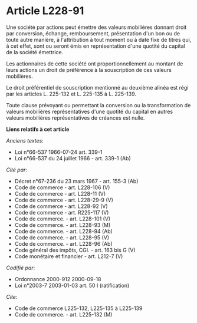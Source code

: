 # Article L228-91

Une société par actions peut émettre des valeurs mobilières donnant droit par conversion, échange, remboursement,
présentation d'un bon ou de toute autre manière, à l'attribution à tout moment ou à date fixe de titres qui, à cet effet,
sont ou seront émis en représentation d'une quotité du capital de la société émettrice.

Les actionnaires de cette société ont proportionnellement au montant de leurs actions un droit de préférence à la
souscription de ces valeurs mobilières.

Le droit préférentiel de souscription mentionné au deuxième alinéa est régi par les articles L. 225-132 et L. 225-135 à L.
225-139.

Toute clause prévoyant ou permettant la conversion ou la transformation de valeurs mobilières représentatives d'une quotité
du capital en autres valeurs mobilières représentatives de créances est nulle.

**Liens relatifs à cet article**

_Anciens textes_:

  - Loi n°66-537 1966-07-24 art. 339-1
  - Loi n°66-537 du 24 juillet 1966 - art. 339-1 (Ab)

_Cité par_:

  - Décret n°67-236 du 23 mars 1967 - art. 155-3 (Ab)
  - Code de commerce - art. L228-106 (V)
  - Code de commerce - art. L228-11 (V)
  - Code de commerce - art. L228-29-9 (V)
  - Code de commerce - art. L228-92 (V)
  - Code de commerce - art. R225-117 (V)
  - Code de commerce. - art. L228-101 (V)
  - Code de commerce. - art. L228-93 (M)
  - Code de commerce. - art. L228-94 (Ab)
  - Code de commerce. - art. L228-95 (V)
  - Code de commerce. - art. L228-96 (Ab)
  - Code général des impôts, CGI. - art. 163 bis G (V)
  - Code monétaire et financier - art. L212-7 (V)

_Codifié par_:

  - Ordonnance 2000-912 2000-09-18
  - Loi n°2003-7 2003-01-03 art. 50 I (ratification)

_Cite_:

  - Code de commerce L225-132, L225-135 à L225-139
  - Code de commerce. - art. L225-132 (M)
